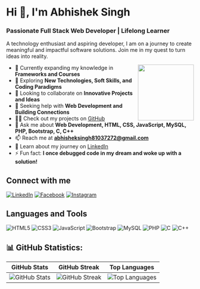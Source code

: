 # Hi 👋, I'm Abhishek Singh

### Passionate Full Stack Web Developer | Lifelong Learner

A technology enthusiast and aspiring developer, I am on a journey to create meaningful and impactful software solutions. Join me in my quest to turn ideas into reality.

<img align="right" src="https://example.com/your-smaller-image.jpg" width="150px">


- 🔭 Currently expanding my knowledge in **Frameworks and Courses**
- 🌱 Exploring **New Technologies, Soft Skills, and Coding Paradigms**
- 👯 Looking to collaborate on **Innovative Projects and Ideas**
- 🤝 Seeking help with **Web Development and Building Connections**
- 👨‍💻 Check out my projects on [GitHub](https://github.com/Abhisheksingh0303?tab=repositories)
- 💬 Ask me about **Web Development, HTML, CSS, JavaScript, MySQL, PHP, Bootstrap, C, C++**
- 📫 Reach me at **abhisheksingh81037272@gmail.com**
- 📄 Learn about my journey on [LinkedIn](https://www.linkedin.com/in/abhishek-singh-531889240/)
- ⚡ Fun fact: **I once debugged code in my dream and woke up with a solution!**

## Connect with me
[![LinkedIn](https://img.shields.io/badge/LinkedIn-Abhishek%20Singh-blue)](https://linkedin.com/in/abhishek-singh-531889240)
[![Facebook](https://img.shields.io/badge/Facebook-Abhishek-blue)](https://fb.com/ab.abhishek.1806)
[![Instagram](https://img.shields.io/badge/Instagram-shekabhi_03-orange)](https://instagram.com/shekabhi_03)

## Languages and Tools
![HTML5](https://img.shields.io/badge/HTML5-%23E34F26.svg)
![CSS3](https://img.shields.io/badge/CSS3-%231572B6.svg)
![JavaScript](https://img.shields.io/badge/JavaScript-%23F7DF1E.svg)
![Bootstrap](https://img.shields.io/badge/Bootstrap-%23563D7C.svg)
![MySQL](https://img.shields.io/badge/MySQL-%2314354C.svg)
![PHP](https://img.shields.io/badge/PHP-%23777BB4.svg)
![C](https://img.shields.io/badge/C-%2300599C.svg)
![C++](https://img.shields.io/badge/C++-%2300599C.svg)


## 📊 GitHub Statistics:

| GitHub Stats | GitHub Streak | Top Languages |
| --- | --- | --- |
| ![GitHub Stats](https://github-readme-stats.vercel.app/api?username=Abhisheksingh0303&theme=radical&hide_border=false&include_all_commits=false&count_private=false) | ![GitHub Streak](https://github-readme-streak-stats.herokuapp.com/?user=Abhisheksingh0303&theme=radical&hide_border=false) | ![Top Languages](https://github-readme-stats.vercel.app/api/top-langs/?username=Abhisheksingh0303&theme=radical&hide_border=false&layout=compact) |
